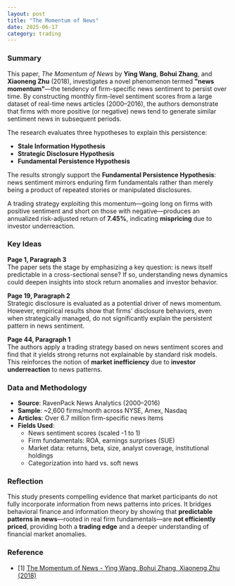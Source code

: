 ```yaml
---
layout: post
title: "The Momentum of News"
date: 2025-06-17
category: trading
---
```


### Summary

This paper, *The Momentum of News* by **Ying Wang**, **Bohui Zhang**, and **Xiaoneng Zhu** (2018), investigates a novel phenomenon termed **"news momentum"**—the tendency of firm-specific news sentiment to persist over time. By constructing monthly firm-level sentiment scores from a large dataset of real-time news articles (2000–2016), the authors demonstrate that firms with more positive (or negative) news tend to generate similar sentiment news in subsequent periods.

The research evaluates three hypotheses to explain this persistence:
- **Stale Information Hypothesis**
- **Strategic Disclosure Hypothesis**
- **Fundamental Persistence Hypothesis**

The results strongly support the **Fundamental Persistence Hypothesis**: news sentiment mirrors enduring firm fundamentals rather than merely being a product of repeated stories or manipulated disclosures.

A trading strategy exploiting this momentum—going long on firms with positive sentiment and short on those with negative—produces an annualized risk-adjusted return of **7.45%**, indicating **mispricing** due to investor underreaction.

### Key Ideas

**Page 1, Paragraph 3**  
The paper sets the stage by emphasizing a key question: is news itself predictable in a cross-sectional sense? If so, understanding news dynamics could deepen insights into stock return anomalies and investor behavior.

**Page 19, Paragraph 2**  
Strategic disclosure is evaluated as a potential driver of news momentum. However, empirical results show that firms' disclosure behaviors, even when strategically managed, do not significantly explain the persistent pattern in news sentiment.

**Page 44, Paragraph 1**  
The authors apply a trading strategy based on news sentiment scores and find that it yields strong returns not explainable by standard risk models. This reinforces the notion of **market inefficiency** due to **investor underreaction** to news patterns.

### Data and Methodology

- **Source**: RavenPack News Analytics (2000–2016)
- **Sample**: ~2,600 firms/month across NYSE, Amex, Nasdaq
- **Articles**: Over 6.7 million firm-specific news items
- **Fields Used**:
  - News sentiment scores (scaled -1 to 1)
  - Firm fundamentals: ROA, earnings surprises (SUE)
  - Market data: returns, beta, size, analyst coverage, institutional holdings
  - Categorization into hard vs. soft news

### Reflection

This study presents compelling evidence that market participants do not fully incorporate information from news patterns into prices. It bridges behavioral finance and information theory by showing that **predictable patterns in news**—rooted in real firm fundamentals—are **not efficiently priced**, providing both a **trading edge** and a deeper understanding of financial market anomalies.

### Reference

* [1] [The Momentum of News - Ying Wang, Bohui Zhang, Xiaoneng Zhu (2018)](https://papers.ssrn.com/sol3/papers.cfm?abstract_id=3267337)

